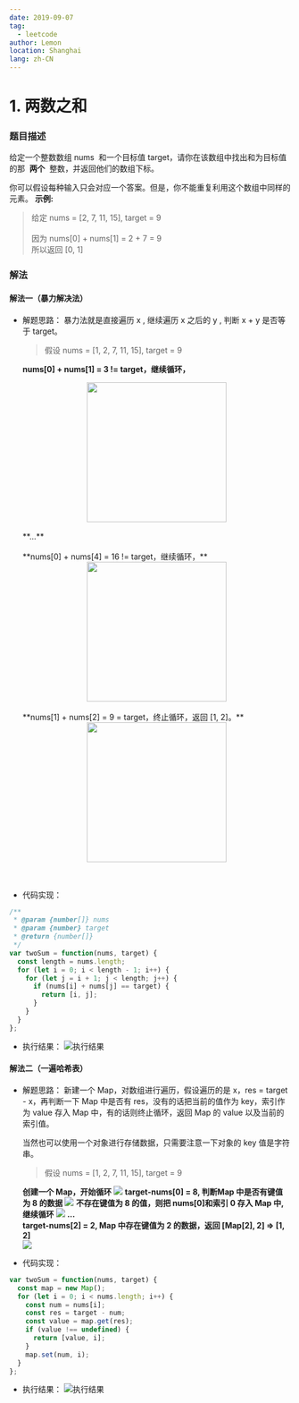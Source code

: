```yaml
---
date: 2019-09-07
tag:
  - leetcode
author: Lemon
location: Shanghai
lang: zh-CN
---
```


# 1. 两数之和

### 题目描述

给定一个整数数组 nums  和一个目标值 target，请你在该数组中找出和为目标值的那  **两个**  整数，并返回他们的数组下标。

你可以假设每种输入只会对应一个答案。但是，你不能重复利用这个数组中同样的元素。
**示例:**

> 给定 nums = [2, 7, 11, 15], target = 9 <br/><br/> 因为 nums[0] + nums[1] = 2 + 7 = 9 <br/> 所以返回 [0, 1]

### 解法

#### 解法一（暴力解决法）

- 解题思路：
  暴力法就是直接遍历 x , 继续遍历 x 之后的 y , 判断 x + y 是否等于 target。

  > 假设 nums = [1, 2, 7, 11, 15], target = 9

  **nums[0] + nums[1] = 3 != target，继续循环，**
  <br/>
  <div style="text-align: center"><img src="https://raw.githubusercontent.com/volcanoliuc/vue-blog/images/images20190910093746.png" style="height: 250px;"/></div>
  <br/>
  **...**
  <br/>
  <br/>
  **nums[0] + nums[4] = 16 != target，继续循环，**
  <br/>
  <div style="text-align: center"><img src="https://raw.githubusercontent.com/volcanoliuc/vue-blog/images/images20190910094206.png" style="height: 250px;"/></div>
  <br/>
  **nums[1] + nums[2] = 9 = target，终止循环，返回 [1, 2]。**
  <br/>
  <div style="text-align: center"><img src="https://raw.githubusercontent.com/volcanoliuc/vue-blog/images/images20190910094501.png" style="height: 250px;"/></div>
  <br/>
  <br/>

- 代码实现：

```js
/**
 * @param {number[]} nums
 * @param {number} target
 * @return {number[]}
 */
var twoSum = function(nums, target) {
  const length = nums.length;
  for (let i = 0; i < length - 1; i++) {
    for (let j = i + 1; j < length; j++) {
      if (nums[i] + nums[j] == target) {
        return [i, j];
      }
    }
  }
};
```

- 执行结果：
  ![执行结果](https://raw.githubusercontent.com/volcanoliuc/vue-blog/images/images20190907140754.png)

#### 解法二（一遍哈希表）
- 解题思路：
  新建一个 Map，对数组进行遍历，假设遍历的是 x，res = target - x，再判断一下 Map 中是否有 res，没有的话把当前的值作为 key，索引作为 value 存入 Map 中，有的话则终止循环，返回 Map 的 value 以及当前的索引值。

  当然也可以使用一个对象进行存储数据，只需要注意一下对象的 key 值是字符串。

  > 假设 nums = [1, 2, 7, 11, 15], target = 9

  **创建一个 Map，开始循环**
  ![](https://i.loli.net/2019/09/10/ZDBMlYQcgeGKhFx.png)
  **target-nums[0] = 8, 判断Map 中是否有键值为 8 的数据**
  ![](https://i.loli.net/2019/09/10/5wbuCvD6VjUNJXg.png)
  **不存在键值为 8 的值，则把 nums[0]和索引 0 存入 Map 中, 继续循环**
  ![](https://i.loli.net/2019/09/10/C2x85jDXMTNrldo.png)
  **...**
  <br/>
  **target-nums[2] = 2, Map 中存在键值为 2 的数据，返回 [Map[2], 2] => [1, 2]**
  <br/>
  ![](https://i.loli.net/2019/09/10/SeU8sVLOzAtNcul.png)

- 代码实现：

```js
var twoSum = function(nums, target) {
  const map = new Map();
  for (let i = 0; i < nums.length; i++) {
    const num = nums[i];
    const res = target - num;
    const value = map.get(res);
    if (value !== undefined) {
      return [value, i];
    }
    map.set(num, i);
  }
};
```
- 执行结果：
  ![执行结果](https://raw.githubusercontent.com/volcanoliuc/vue-blog/images/images20190908095621.png)